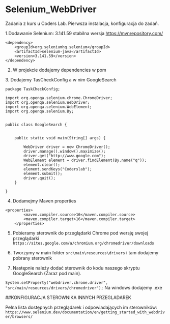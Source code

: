 # Selenium_WebDriver

Zadania z kurs u Coders Lab. Pierwsza instalacja, konfiguracja do zadań.

1.Dodawanie Selenium: 3.141.59 stabilna wersja
https://mvnrepository.com/

```<!-- https://mvnrepository.com/artifact/org.seleniumhq.selenium/selenium-java -->
<dependency>
    <groupId>org.seleniumhq.selenium</groupId>
    <artifactId>selenium-java</artifactId>
    <version>3.141.59</version>
</dependency>
```
2. W projekcie dodajemy dependencies w pom
<dependency>
3. Dodajemy TasCheckConfig a w nim GoogleSearch

```
package TaskCheckConfig;

import org.openqa.selenium.chrome.ChromeDriver;
import org.openqa.selenium.WebDriver;
import org.openqa.selenium.WebElement;
import org.openqa.selenium.By;


public class GoogleSearch {


    public static void main(String[] args) {

        WebDriver driver = new ChromeDriver();
        driver.manage().window().maximize();
        driver.get("http://www.google.com");
        WebElement element = driver.findElement(By.name("q"));
        element.clear();
        element.sendKeys("Coderslab");
        element.submit();
        driver.quit();
    }

}
```
4. Dodamejmy Maven properties
```
<properties>
        <maven.compiler.source>16</maven.compiler.source>
        <maven.compiler.target>16</maven.compiler.target>
    </properties>
```

5. Pobieramy sterownik do przeglądarki Chrome pod wersję swojej przeglądarki
`https://sites.google.com/a/chromium.org/chromedriver/downloads`

6. Tworzymy w main folder `src\main\resources\drivers` i tam dodajemy pobrany sterownik
7. Następnie należy dodać sterownik do kodu naszego skryptu GoogleSearch (Zaraz pod main).

`System.setProperty("webdriver.chrome.driver",
   "src/main/resources/drivers/chromedriver");` Na windows dodajemy .exe

##KONFIGURACJA STEROWNIKA INNYCH PRZEGLADAREK

Pełna lista dostępnych przeglądarek i odpowiadających im sterowników: 
`https://www.selenium.dev/documentation/en/getting_started_with_webdriver/browsers/`

